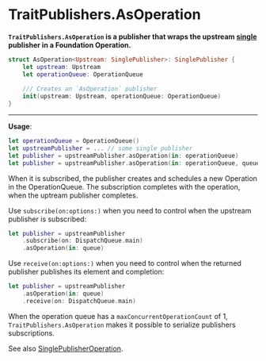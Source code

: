 TraitPublishers.AsOperation
===========================

**`TraitPublishers.AsOperation` is a publisher that wraps the upstream [single] publisher in a Foundation Operation.**

```swift
struct AsOperation<Upstream: SinglePublisher>: SinglePublisher {
    let upstream: Upstream
    let operationQueue: OperationQueue
    
    /// Creates an `AsOperation` publisher
    init(upstream: Upstream, operationQueue: OperationQueue)
}
```

---

**Usage**:

```swift
let operationQueue = OperationQueue()
let upstreamPublisher = ... // some single publisher
let publisher = upstreamPublisher.asOperation(in: operationQueue)
let publisher = upstreamPublisher.asOperation(in: operationQueue, queuePriority: .normal)
```

When it is subscribed, the publisher creates and schedules a new Operation in the OperationQueue. The subscription completes with the operation, when the uptream publisher completes.

Use `subscribe(on:options:)` when you need to control when the upstream publisher is subscribed:

```swift
let publisher = upstreamPublisher
    .subscribe(on: DispatchQueue.main)
    .asOperation(in: queue)
```

Use `receive(on:options:)` when you need to control when the returned publisher publishes its element and completion:

```swift
let publisher = upstreamPublisher
    .asOperation(in: queue)
    .receive(on: DispatchQueue.main)
```

When the operation queue has a `maxConcurrentOperationCount` of 1, `TraitPublishers.AsOperation` makes it possible to serialize publishers subscriptions.

See also [SinglePublisherOperation].

[SinglePublisherOperation]: SinglePublisherOperation.md
[single]: SinglePublisher.md
